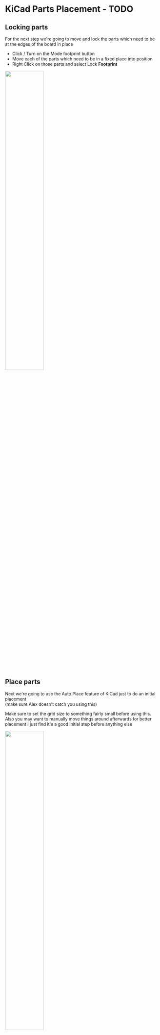# KiCad Parts Placement - TODO

## Locking parts

For the next step we're going to move and lock the parts which need to be at the edges of the board in place

  * Click / Turn on the Mode footprint button
  * Move each of the parts which need to be in a fixed place into position
  * Right Click on those parts and select Lock **Footprint**

<a href="../../images/KiCad/PartsPlacement/Pcb1.png"><img src="../../images/KiCad/PartsPlacement/Pcb1.png" height="50%" width="50%" ></a> <br>

## Place parts

Next we're going to use the Auto Place feature of KiCad just to do an initial placement <br>
(make sure Alex doesn't catch you using this)

Make sure to set the grid size to something fairly small before using this.
Also you may want to manually move things around afterwards for better placement
I just find it's a good initial step before anything else

<a href="../../images/KiCad/PartsPlacement/Pcb2.png"><img src="../../images/KiCad/PartsPlacement/Pcb2.png" height="50%" width="50%" ></a> <br>
